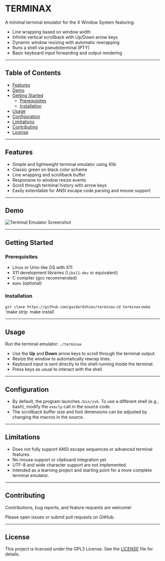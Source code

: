 # TERMINAX

A minimal terminal emulator for the X Window System featuring:

- Line wrapping based on window width
- Infinite vertical scrollback with Up/Down arrow keys
- Dynamic window resizing with automatic rewrapping
- Runs a shell  via pseudoterminal (PTY)
- Basic keyboard input forwarding and output rendering

---

## Table of Contents

- [Features](#features)
- [Demo](#demo)
- [Getting Started](#getting-started)
  - [Prerequisites](#prerequisites)
  - [Installation](#installation)
- [Usage](#usage)
- [Configuration](#configuration)
- [Limitations](#limitations)
- [Contributing](#contributing)
- [License](#license)

---

## Features

- Simple and lightweight terminal emulator using Xlib
- Classic green on black color scheme
- Line wrapping and scrollback buffer
- Responsive to window resize events
- Scroll through terminal history with arrow keys
- Easily extendable for ANSI escape code parsing and mouse support

---

## Demo

![Terminal Emulator Screenshot](./screenshot.png)

---

## Getting Started

### Prerequisites

- Linux or Unix-like OS with X11
- X11 development libraries (`libx11-dev` or equivalent)
- C compiler (gcc recommended)
- `make` (optional)

### Installation

`git clone https://github.com/gaidardzhiev/terminax`
`cd terminax`
`make`
'make strip`
`make install`

---

## Usage

Run the terminal emulator: `./terminax`


- Use the **Up** and **Down** arrow keys to scroll through the terminal output.
- Resize the window to automatically rewrap lines.
- Keyboard input is sent directly to the shell running inside the terminal.
- Press keys as usual to interact with the shell.

---

## Configuration

- By default, the program launches `/bin/zsh`. To use a different shell (e.g., bash), modify the `execlp` call in the source code.
- The scrollback buffer size and font dimensions can be adjusted by changing the macros in the source.

---

## Limitations

- Does not fully support ANSI escape sequences or advanced terminal features.
- No mouse support or clipboard integration yet.
- UTF-8 and wide character support are not implemented.
- Intended as a learning project and starting point for a more complete terminal emulator.

---

## Contributing

Contributions, bug reports, and feature requests are welcome!

Please open issues or submit pull requests on GitHub.

---

## License

This project is licensed under the GPL3 License. See the [LICENSE](LICENSE) file for details.

